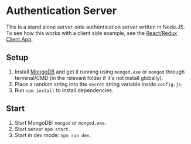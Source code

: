 Authentication Server
=============================
This is a stand alone server-side authentication server written in Node.JS. To see how this works with a client side example, see the [React/Redux Client App](https://github.com/henroben/React-Redux-Authentication-Client).

Setup
---
1. Install [MongoDB](https://www.mongodb.com/download-center) and get it running using `mongod.exe` or `mongod` through terminal/CMD (in the relevant folder if it's not install globally).
2. Place a random string into the `secret` string variable inside `config.js`.
3. Run `npm install` to install dependencies. 

Start
---
1. Start MongoDB: `mongod` or `mongod.exe`.
2. Start server `npm start`.
3. Start in dev mode: `npm run dev`.

